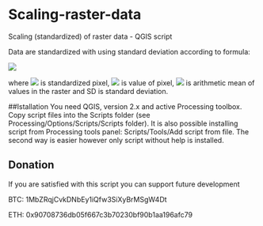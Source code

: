 # Scaling-raster-data
Scaling (standardized) of raster data - QGIS script

Data are standardized with using standard deviation according to formula:

<img src="https://latex.codecogs.com/gif.latex?A_{i}=\frac{x_{i}-\bar{x}}{SD}" />

where <img src="https://latex.codecogs.com/gif.latex?A_{i}" /> is standardized pixel, <img src="https://latex.codecogs.com/gif.latex?x_{i}" /> is value of pixel, <img src="https://latex.codecogs.com/gif.latex?\bar{x}" /> is arithmetic mean of values in the raster and SD is standard deviation. 

##Istallation
You need QGIS, version 2.x and active Processing toolbox. Copy script files into the Scripts folder (see Processing/Options/Scripts/Scripts folder). It is also possible installing script from Processing tools panel: Scripts/Tools/Add script from file. The second way is easier however only script without help is installed.

## Donation
If you are satisfied with this script you can support future development

BTC: 1MbZRqjCvkDNbEy1iQfw3SiXyBrMSgW4Dt

ETH: 0x90708736db05f667c3b70230bf90b1aa196afc79
